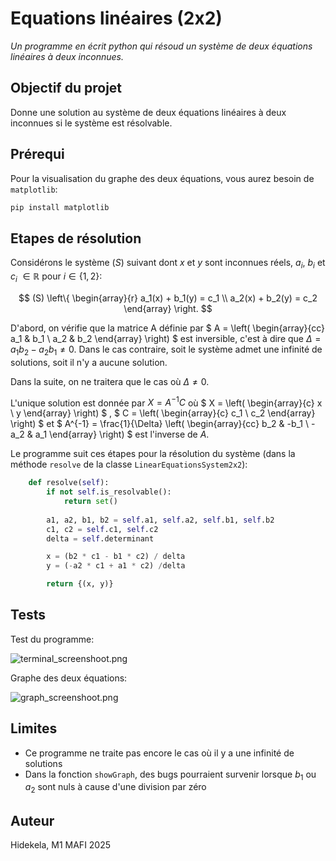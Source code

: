 # Equations linéaires (2x2)

_Un programme en écrit python qui résoud un système de deux équations linéaires à deux inconnues._

## Objectif du projet

Donne une solution au système de deux équations linéaires à deux inconnues si le système est résolvable.

## Prérequi

Pour la visualisation du graphe des deux équations, vous aurez besoin de `matplotlib`:

```bash
pip install matplotlib
```

## Etapes de résolution

Considérons le système $(S)$ suivant dont $x$ et $y$ sont inconnues réels, $a_i$, $b_i$ et $c_i$ $\in \mathbb{R}$ pour $i \in \{1, 2\}$:

$$
    (S) 
    \left\{
        \begin{array}{r}
            a_1(x) + b_1(y) = c_1 \\
            a_2(x) + b_2(y) = c_2
        \end{array} 
    \right. 
$$

D'abord, on vérifie que la matrice A définie par 
$
    A = 
    \left(
        \begin{array}{cc}
            a_1 & b_1 \\
            a_2 & b_2
        \end{array} 
    \right)
$
 est inversible, c'est à dire que $\Delta = a_1b_2 - a_2b_1 \not = 0$. Dans le cas contraire, soit le système admet une infinité de solutions, soit il n'y a aucune solution.

Dans la suite, on ne traitera que le cas où $\Delta \not = 0$.

L'unique solution est donnée par $X = A^{-1}C$ où 
$
    X = 
    \left(
        \begin{array}{c}
            x \\
            y
        \end{array} 
    \right)
$
 ,
$
    C = 
    \left(
        \begin{array}{c}
            c_1 \\
            c_2
        \end{array} 
    \right)
$
 et
$
    A^{-1} = \frac{1}{\Delta}
    \left(
        \begin{array}{cc}
            b_2 & -b_1 \\
            -a_2 & a_1
        \end{array} 
    \right)
$
 est l'inverse de $A$.

Le programme suit ces étapes pour la résolution du système (dans la méthode `resolve` de la classe `LinearEquationsSystem2x2`):

```python
    def resolve(self):
        if not self.is_resolvable():
            return set()
            
        a1, a2, b1, b2 = self.a1, self.a2, self.b1, self.b2
        c1, c2 = self.c1, self.c2
        delta = self.determinant

        x = (b2 * c1 - b1 * c2) / delta
        y = (-a2 * c1 + a1 * c2) /delta

        return {(x, y)}
```

## Tests

Test du programme:

![terminal_screenshoot.png](terminal_screenshoot.png)

Graphe des deux équations:

![graph_screenshoot.png](graph_screenshoot.png)

## Limites

- Ce programme ne traite pas encore le cas où il y a une infinité de solutions
- Dans la fonction `showGraph`, des bugs pourraient survenir lorsque $b_1$ ou $a_2$ sont nuls à cause d'une division par zéro

## Auteur

Hidekela, M1 MAFI 2025
